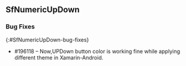 ## SfNumericUpDown



### Bug Fixes
{:#SfNumericUpDown-bug-fixes} 

* \#196118 – Now,UPDown button color is working fine while applying different theme in Xamarin-Android.






